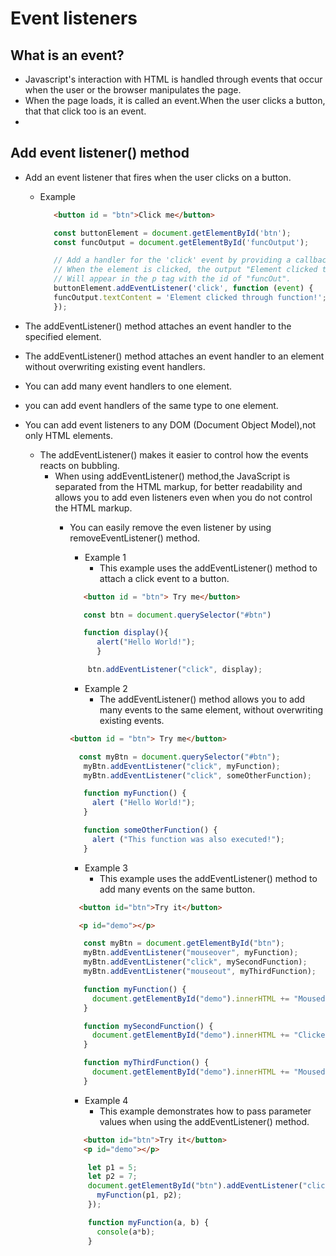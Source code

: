 # Event listeners
## What is an event?
* Javascript's interaction with HTML is handled through events that occur when the user or the browser manipulates the page.
* When the page  loads, it is called an event.When the user clicks a button, that that click too is an event.
*  
## Add event listener() method
* Add an event listener that fires when the user clicks on a button.

  * Example
       ```html
          <button id = "btn">Click me</button>
       ```
       ```javascript
          const buttonElement = document.getElementById('btn');
          const funcOutput = document.getElementById('funcOutput');
      
          // Add a handler for the 'click' event by providing a callback function.
          // When the element is clicked, the output "Element clicked through function!"
          // Will appear in the p tag with the id of "funcOut".
          buttonElement.addEventListener('click', function (event) {
          funcOutput.textContent = 'Element clicked through function!';
          });
      ```
* The addEventListener() method attaches an event handler to the specified element.  
* The addEventListener() method attaches an event handler to an element without overwriting existing event handlers.
* You can add many event handlers to one element.
* you can add event handlers of the same type to one element.
* You can add event listeners to any DOM (Document Object Model),not only HTML elements.
  * The addEventListener() makes it easier to control how the events reacts on bubbling.
    * When using addEventListener() method,the JavaScript is separated from the HTML markup, for better readability and allows you to add even listeners even when you do not control the HTML markup.
      * You can easily remove the even listener by using removeEventListener() method.

        * Example 1
          * This example uses the addEventListener() method to attach a click event to a button.
        ```html
           <button id = "btn"> Try me</button>
        ```
        ```javascript
           const btn = document.querySelector("#btn")
  
           function display(){
              alert("Hello World!");
              }
  
            btn.addEventListener("click", display);
        ```
        * Example 2
          * The addEventListener() method allows you to add many events to the same element, without overwriting existing events.
    
        ```html
        <button id = "btn"> Try me</button>
        ```
        ```javascript
          const myBtn = document.querySelector("#btn");
           myBtn.addEventListener("click", myFunction);
           myBtn.addEventListener("click", someOtherFunction);
  
           function myFunction() {
             alert ("Hello World!");
           }
  
           function someOtherFunction() {
             alert ("This function was also executed!");
           }
        ```
        * Example 3
          * This example uses the addEventListener() method to add many events on the same button. 
        ```html
          <button id="btn">Try it</button>

          <p id="demo"></p>
        ```  
        ```javascript
           const myBtn = document.getElementById("btn");
           myBtn.addEventListener("mouseover", myFunction);
           myBtn.addEventListener("click", mySecondFunction);
           myBtn.addEventListener("mouseout", myThirdFunction);
  
           function myFunction() {
             document.getElementById("demo").innerHTML += "Moused over!<br>";
           }
  
           function mySecondFunction() {
             document.getElementById("demo").innerHTML += "Clicked!<br>";
           }
  
           function myThirdFunction() {
             document.getElementById("demo").innerHTML += "Moused out!<br>";
           }
        ```
        * Example 4
          * This example demonstrates how to pass parameter values when using the addEventListener() method.
    
        ```html
           <button id="btn">Try it</button>
           <p id="demo"></p>
        ```
        ```javascript
            let p1 = 5;
            let p2 = 7;
            document.getElementById("btn").addEventListener("click", function() {
              myFunction(p1, p2);
            });
      
            function myFunction(a, b) {
              console(a*b);
            }
        ```
